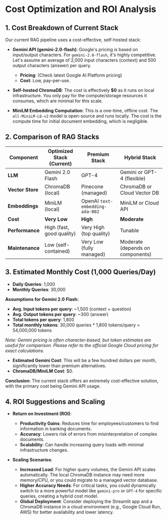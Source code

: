 # Cost Optimization and ROI Analysis

## 1. Cost Breakdown of Current Stack

Our current RAG pipeline uses a cost-effective, self-hosted stack:

- **Gemini API (gemini-2.0-flash)**: Google's pricing is based on input/output characters. For `gemini-2.0-flash`, it's highly competitive. Let's assume an average of 2,000 input characters (context) and 500 output characters (answer) per query.
  - **Pricing**: (Check latest Google AI Platform pricing)
  - **Cost**: Low, pay-per-use.

- **Self-hosted ChromaDB**: The cost is effectively **$0** as it runs on local infrastructure. You only pay for the compute/storage resources it consumes, which are minimal for this scale.

- **MiniLM Embedding Computation**: This is a one-time, offline cost. The `all-MiniLM-L6-v2` model is open-source and runs locally. The cost is the compute time for initial document embedding, which is negligible.

## 2. Comparison of RAG Stacks

| Component          | Optimized Stack (Current)      | Premium Stack                  | Hybrid Stack                      |
|--------------------|--------------------------------|--------------------------------|-----------------------------------|
| **LLM**            | Gemini 2.0 Flash               | GPT-4                          | Gemini or GPT-4 (flexible)        |
| **Vector Store**   | ChromaDB (local)               | Pinecone (managed)             | ChromaDB or Cloud Vector DB       |
| **Embeddings**     | MiniLM (local)                 | OpenAI `text-embedding-ada-002`| MiniLM or Cloud API               |
| **Cost**           | **Very Low**                   | **High**                       | **Moderate**                      |
| **Performance**    | High (fast, good quality)      | Very High (top quality)        | Tunable                           |
| **Maintenance**    | Low (self-contained)           | Very Low (fully managed)       | Moderate (depends on components)  |

## 3. Estimated Monthly Cost (1,000 Queries/Day)

- **Daily Queries**: 1,000
- **Monthly Queries**: 30,000

**Assumptions for Gemini 2.0 Flash:**
- **Avg. Input tokens per query**: ~1,500 (context + question)
- **Avg. Output tokens per query**: ~300 (answer)
- **Total tokens per query**: 1,800
- **Total monthly tokens**: 30,000 queries * 1,800 tokens/query = 54,000,000 tokens

*Note: Gemini pricing is often character-based, but token estimates are useful for comparison. Please refer to the official Google Cloud pricing for exact calculations.*

- **Estimated Gemini Cost**: This will be a few hundred dollars per month, significantly lower than premium alternatives.
- **ChromaDB/MiniLM Cost**: $0.

**Conclusion**: The current stack offers an extremely cost-effective solution, with the primary cost being Gemini API usage.

## 4. ROI Suggestions and Scaling

- **Return on Investment (ROI)**:
  - **Productivity Gains**: Reduces time for employees/customers to find information in banking documents.
  - **Accuracy**: Lowers risk of errors from misinterpretation of complex documents.
  - **Scalability**: Can handle increasing query loads with minimal infrastructure changes.

- **Scaling Scenarios**:
  - **Increased Load**: For higher query volumes, the Gemini API scales automatically. The local ChromaDB instance may need more memory/CPU, or you could migrate to a managed vector database.
  - **Higher Accuracy Needs**: For critical tasks, you could dynamically switch to a more powerful model like `gemini-pro` or `GPT-4` for specific queries, creating a hybrid cost model.
  - **Global Deployment**: Consider deploying the Streamlit app and a ChromaDB instance in a cloud environment (e.g., Google Cloud Run, AWS) for better availability and lower latency.
